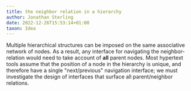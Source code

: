 ```yaml
---
title: the neighbor relation in a hierarchy
author: Jonathan Sterling
date: 2022-12-26T15:53:14+01:00
taxon: Idea
---
```


Multiple hierarchical structures can be imposed on the same associative network of nodes. As a result, any interface for navigating the neighbor-relation would need to take account of **all** parent nodes. Most hypertext tools assume that the position of a node in the hierarchy is unique, and therefore have a single "next/previous" navigation interface; we must investigate the design of interfaces that surface all parent/neighbor relations.
